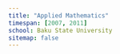 ```yaml
---
title: "Applied Mathematics"
timespan: [2007, 2011]
school: Baku State University
sitemap: false
---
```

